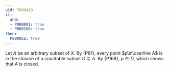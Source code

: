 ```yaml
---
uid: T000418
if:
  and:
  - P000081: true
  - P000168: true
then:
  P000052: true
---
```


Let $A$ be an arbitrary subset of $X$.  By {P81}, every point $p\in\overline A$ is in the closure of a countable subset $D\subseteq A$.  By {P168}, $p\in D$, which shows that $A$ is closed.
